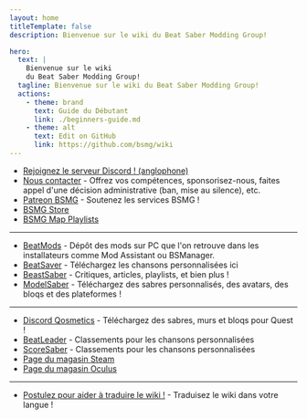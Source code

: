 ```yaml
---
layout: home
titleTemplate: false
description: Bienvenue sur le wiki du Beat Saber Modding Group!

hero:
  text: |
    Bienvenue sur le wiki
    du Beat Saber Modding Group!
  tagline: Bienvenue sur le wiki du Beat Saber Modding Group!
  actions:
    - theme: brand
      text: Guide du Débutant
      link: ./beginners-guide.md
    - theme: alt
      text: Edit on GitHub
      link: https://github.com/bsmg/wiki
---
```


<!-- markdownlint-disable-file MD033 -->
<!-- markdownlint-disable MD041 -->

<script setup lang="ts">
  import Home from '../.vitepress/components/Home.vue'
  import HomeGroup from '../.vitepress/components/HomeGroup.vue'
  import HomeItem from '../.vitepress/components/HomeItem.vue'
  import HomeLinks from '../.vitepress/components/HomeLinks.vue'
</script>

<Home>
  <HomeGroup title="Prise en main">
    <HomeItem name="Utiliser les Mods sur PC" href="./pc-modding.html" />
    <HomeItem name="Utiliser les Mods sur Quest" href="./quest-modding.html" />
    <HomeItem name="Problèmes fréquents" href="./support/" />
    <HomeItem name="Grips et Astuces" href="./grips-and-tricks.html" />
    <HomeItem name="Guide du classement et du score" href="./ranking-guide.html" />
  </HomeGroup>

  <HomeGroup title="Créer du contenu">
    <HomeItem name="Guide du Modder" href="./modding/" />
    <HomeItem name="Ressources pour créer des maps" href="./mapping/" />
    <HomeItem name="Guide des Modèles 3D" href="./models/" />
  </HomeGroup>

  <HomeGroup title="Autres ressources">
    <HomeItem name="À propos de nous" href="./about/" />
    <HomeItem name="Santé et Sécurité" href="./health-and-safety.html" />
    <HomeItem name="Foire Aux Questions" href="./faq/" />
    <HomeItem name="Communautés" href="./communities/" />
  </HomeGroup>
</Home>

<HomeLinks>

- [Rejoignez le serveur Discord ! (anglophone)](https://discord.gg/beatsabermods)
- [Nous contacter](https://bsmg.dev/contact) - Offrez vos compétences, sponsorisez-nous, faites appel d'une décision administrative (ban, mise au silence), etc.
- [Patreon BSMG](https://www.patreon.com/beatsabermods) - Soutenez les services BSMG !
- [BSMG Store](https://bsmgstore.com/)
- [BSMG Map Playlists](https://beatsaver.com/profile/4329735#playlists)

---

- [BeatMods](https://beatmods.com) - Dépôt des mods sur PC que l'on retrouve dans les installateurs comme Mod Assistant ou BSManager.
- [BeatSaver](https://beatsaver.com/) - Téléchargez les chansons personnalisées ici
- [BeastSaber](https://bsaber.com/) - Critiques, articles, playlists, et bien plus !
- [ModelSaber](https://modelsaber.com/) - Téléchargez des sabres personnalisés, des avatars, des bloqs et des plateformes !

---

- [Discord Qosmetics](https://discord.gg/qosmetics) - Téléchargez des sabres, murs et bloqs pour Quest !
- [BeatLeader](https://www.beatleader.xyz/) - Classements pour les chansons personnalisées
- [ScoreSaber](https://scoresaber.com/) - Classements pour les chansons personnalisées
- [Page du magasin Steam](https://store.steampowered.com/app/620980/Beat_Saber/)
- [Page du magasin Oculus](https://www.oculus.com/experiences/rift/1304877726278670/)

---

- [Postulez pour aider à traduire le wiki !](https://forms.gle/e3BqA3poMjESARe76) - Traduisez le wiki dans votre langue !

</HomeLinks>
